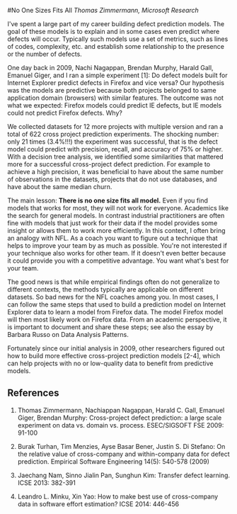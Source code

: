 #No One Sizes Fits All
_Thomas Zimmermann, Microsoft Research_

I've spent a large part of my career building defect prediction models. The goal of these models is to explain and in some cases even predict where defects will occur. Typically such models use a set of metrics, such as lines of codes, complexity, etc. and establish some relationship to the presence or the number of defects.

One day back in 2009, Nachi Nagappan, Brendan Murphy, Harald Gall, Emanuel Giger, and I ran a simple experiment [1]: Do defect models built for Internet Explorer predict defects in Firefox and vice versa? Our hypothesis was the models are predictive because both projects belonged to same application domain (browsers) with similar features. The outcome was not what we expected: Firefox models could predict IE defects, but IE models could not predict Firefox defects. Why?

We collected datasets for 12 more projects with multiple version and ran a total of 622 cross project prediction experiments. The shocking number: only 21 times (3.4%!!!) the experiment was successful, that is the defect model could predict with precision, recall, and accuracy of 75% or higher. With a decision tree analysis, we identified some similarities that mattered more for a successful cross-project defect prediction. For example to achieve a high precision, it was beneficial to have about the same number of observations in the datasets, projects that do not use databases, and have about the same median churn. 

The main lesson: **There is no one size fits all model.** Even if you find models that works for most, they will not work for everyone. Academics like the search for general models. In contrast industrial practitioners are often fine with models that just work for their data if the model provides some insight or allows them to work more efficiently. In this context, I often bring an analogy with NFL. As a coach you want to figure out a technique that helps to improve your team by as much as possible. You're not interested if your technique also works for other team. If it doesn't even better because it could provide you with a competitive advantage. You want what's best for your team.

The good news is that while empirical findings often do not generalize to different contexts, the methods typically are applicable on different datasets. So bad news for the NFL coaches among you. In most cases, I can follow the same steps that used to build a prediction model on Internet Explorer data to learn a model from Firefox data. The model Firefox model will then most likely work on Firefox data. From an academic perspective, it is important to document and share these steps; see also the essay by Barbara Russo on Data Analysis Patterns.

Fortunately since our initial analysis in 2009, other researchers figured out how to build more effective cross-project prediction models [2-4], which can help projects with no or low-quality data to benefit from predictive models.

## References

1. Thomas Zimmermann, Nachiappan Nagappan, Harald C. Gall, Emanuel Giger, Brendan Murphy: Cross-project defect prediction: a large scale experiment on data vs. domain vs. process. ESEC/SIGSOFT FSE 2009: 91-100

2. Burak Turhan, Tim Menzies, Ayse Basar Bener, Justin S. Di Stefano: On the relative value of cross-company and within-company data for defect prediction. Empirical Software Engineering 14(5): 540-578 (2009)

3. Jaechang Nam, Sinno Jialin Pan, Sunghun Kim: Transfer defect learning. ICSE 2013: 382-391

4.  Leandro L. Minku, Xin Yao: How to make best use of cross-company data in software effort estimation? ICSE 2014: 446-456

